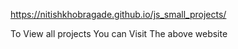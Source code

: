 https://nitishkhobragade.github.io/js_small_projects/

To View all projects You can Visit The above website 
